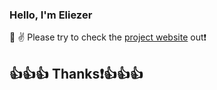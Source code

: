 ### Hello, I'm Eliezer

🔘 :v: Please try to check the [project website](https://book-sales-ely.azurewebsites.net/) out❗<br/>

## 👍👍👍 Thanks❗👍👍👍<br/>
  
